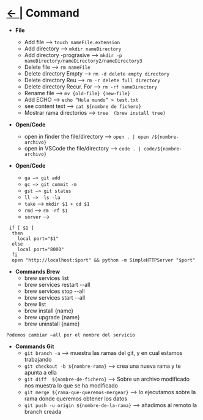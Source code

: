 # [← |](https://github.com/VGamezz19/skylab-curso/blob/dev/course/semana01/)   Command

- **File**

    - Add file —> `touch nameFile.extension`
    - Add directory —> `mkdir nameDirectory`
    - Add directory -prograsive —> `mkdir -p nameDirectory/nameDirectory2/nameDirectory3`
    - Delete file —> `rm nameFile`
    - Delete directory Empty —> `rm -d delete empty directory`
    - Delete directory Reu —> `rm -r delete full directory`
    - Delete directory Recur. For —> `rm -rf nameDirectory`
    - Rename file —> `mv {old-file} {new-file}`
    - Add ECHO —> `echo “Hola mundo” > test.txt`
    - see content text —> `cat ${nombre de fichero}`
    - Mostrar rama directorios —> `tree  (brew install tree)`
    
- **Open/Code**
	- open in finder the file/directory 	—> `open . | open /${nombre-archivo} `
	- open in VSCode the file/directory	—> `code . | code/${nombre-archivo}`

- **Open/Code**
	- `ga —> git add `
	- `gc —> git commit -m`
	- `gst —> git status`
	- `ll —>  ls -la`
	- `take` —>  `mkdir $1 + cd $1`
	- `rmd` —> `rm -rf $1`
	- `server` —> 
	 
```
 if [ $1 ]
  then
    local port="$1"
  else
    local port="8000"
  fi
  open "http://localhost:$port" && python -m SimpleHTTPServer "$port"
```
	 
	
- **Commands Brew**
	- brew services list
	- brew services restart --all
	- brew services stop --all
	- brew services start --all
	- brew list
	- brew install {name}
	- brew upgrade {name}
	- brew uninstall {name}

`Podemos cambiar —all por el nombre del servicio `
	

- **Commands Git**
	- `git branch -a` —> muestra las ramas del git, y en cual estamos trabajando
	- `git checkout -b ${nombre-rama}` —> crea una nueva rama y te apunta a ella
	- `git diff  ${nombre-de-fichero}` —> Sobre un archivo modificado nos muestra lo que se ha modificado
	- `git merge ${rama-que-queremos-mergear}` —> lo ejecutamos sobre la rama donde queremos obtener los 	datos
	- `git push -u origin ${nombre-de-la-rama}` —> añadimos al remoto la branch creada
